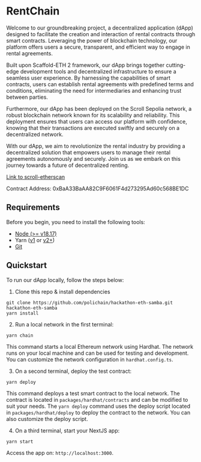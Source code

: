 # RentChain
Welcome to our groundbreaking project, a decentralized application (dApp) designed to facilitate the creation and interaction of rental contracts through smart contracts. Leveraging the power of blockchain technology, our platform offers users a secure, transparent, and efficient way to engage in rental agreements.

Built upon Scaffold-ETH 2 framework, our dApp brings together cutting-edge development tools and decentralized infrastructure to ensure a seamless user experience. By harnessing the capabilities of smart contracts, users can establish rental agreements with predefined terms and conditions, eliminating the need for intermediaries and enhancing trust between parties.

Furthermore, our dApp has been deployed on the Scroll Sepolia network, a robust blockchain network known for its scalability and reliability. This deployment ensures that users can access our platform with confidence, knowing that their transactions are executed swiftly and securely on a decentralized network.

With our dApp, we aim to revolutionize the rental industry by providing a decentralized solution that empowers users to manage their rental agreements autonomously and securely. Join us as we embark on this journey towards a future of decentralized renting.

[Link to scroll-etherscan](https://sepolia.scrollscan.com/address/0xBaA33BaAA82C9F6061F4d273295Ad60c568BE1DC#code)

Contract Address: 0xBaA33BaAA82C9F6061F4d273295Ad60c568BE1DC

## Requirements

Before you begin, you need to install the following tools:

- [Node (>= v18.17)](https://nodejs.org/en/download/)
- Yarn ([v1](https://classic.yarnpkg.com/en/docs/install/) or [v2+](https://yarnpkg.com/getting-started/install))
- [Git](https://git-scm.com/downloads)

## Quickstart

To run our dApp locally, follow the steps below:

1. Clone this repo & install dependencies

```
git clone https://github.com/polichain/hackathon-eth-samba.git
hackathon-eth-samba
yarn install
```

2. Run a local network in the first terminal:

```
yarn chain
```

This command starts a local Ethereum network using Hardhat. The network runs on your local machine and can be used for testing and development. You can customize the network configuration in `hardhat.config.ts`.

3. On a second terminal, deploy the test contract:

```
yarn deploy
```

This command deploys a test smart contract to the local network. The contract is located in `packages/hardhat/contracts` and can be modified to suit your needs. The `yarn deploy` command uses the deploy script located in `packages/hardhat/deploy` to deploy the contract to the network. You can also customize the deploy script.

4. On a third terminal, start your NextJS app:

```
yarn start
```

Access the app on: `http://localhost:3000`. 
